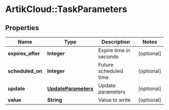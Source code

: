 # ArtikCloud::TaskParameters

## Properties
Name | Type | Description | Notes
------------ | ------------- | ------------- | -------------
**expires_after** | **Integer** | Expire time in seconds | [optional] 
**scheduled_on** | **Integer** | Future scheduled time | [optional] 
**update** | [**UpdateParameters**](UpdateParameters.md) | Update parameters | [optional] 
**value** | **String** | Value to write | [optional] 


